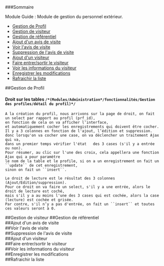 ###Sommaire

Module Guide  : Module de gestion du personnel extérieur.


* [Gestion de Profil](#"profil")
* [Gestion de visiteur](#visiteur)
* [Gestion de référentiel](#référentiel)
* [Ajout d'un avis de visite](#Ajoutavis)
* [Voir l'avis de visite](#Voirl'avis)
* [Suppression de l'avis de visite](#Suppressionavis)
* [Ajout d'un visiteur](#Ajoutvisiteur)
* [Faire entrer/sortir le visiteur](#entrer/sortir)
* [Voir les informations du visiteur](#informationsvisiteur)
* [Enregistrer les modifications](#Enregistrer)
* [Rafraichir la liste](#Rafraichir)



	

##Gestion de Profil                          <a id="Profil"></a>

#### Droit sur les tables   ``/*(Modules/Administration*/fonctionnalités/Gestion des profiles/détail du profil)*/``
	
	A la création du profil, nous arrivons sur la page de droit, on fait un select par rapport au profil (prf_id),
	en fonction de cela on va afficher l'interface, 
	et automatiquement cocher les enregistrements qui doivent être cocher. 
	Il y a 3 colonnes en fonction de l'ajout, l’édition et suppression. 
	donc lorsqu'on va cocher une case, on va déclencher un traitement Ajax qui va, 
	dans un premier temps vérifier l'état 	des 3 cases (s'il y a entrée ou non). 
	Pour résumer, au clic sur l'une des croix, cela appellera une fonction Ajax qui a pour paramètre 
	le nom de la table et le profile, si on a un enregistrement on fait un ``update`` de cet enregistrement, 
	sinon on fait un ``insert``.

	Le droit de lecture est le résultat des 3 colonnes (Ajout/Edition/suppression).
	Pour ce droit on va faire un select, s'il y a une entrée, alors le droit de lecture est coché, 
	mais s'il y a au moins l'une des 3 cases qui est cochée, alors la case (lecture) est cochée et grisée. 
	Par contre, s'il n’y a pas d'entrée, on fait un ``insert`` et toutes ces valeurs seront à 0.

	
	
	
	
	
	
	
	
##Gestion de visiteur                       <a id="visiteur"></a>
##Gestion de référentiel                  <a id="référentiel"></a> 		
##Ajout d'un avis de visite               <a id="Ajoutavis"></a> 		
##Voir l'avis de visite                       <a id="Voirl'avis"></a>	
##Suppression de l'avis de visite 	<a id="Suppressionavis"></a>		
##Ajout d'un visiteur 			<a id="Ajoutvisiteur"></a> 			
##Faire entrer/sortir le visiteur 	<a id="entrer/sortir"></a> 			
##Voir les informations du visiteur   <a id="informationsvisiteur"></a> 	
##Enregistrer les modifications 	<a id="Enregistrer"></a> 			
##Rafraichir la liste 				<a id="Rafraichir"></a> 
